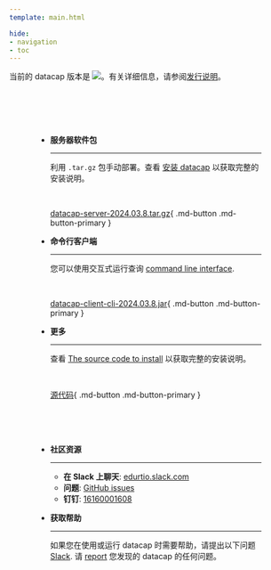 ```yaml
---
template: main.html

hide:
- navigation
- toc
---
```


<style>
.md-typeset h1 {
  text-align: center;
  font-weight: 1000;
}
</style>

<div class="font-center">
当前的 datacap 版本是 <img src="https://img.shields.io/github/v/release/EdurtIO/datacap.svg" />。有关详细信息，请参阅<a href="/release/latest.html">发行说明</a>。
</div>

<div class="grid cards" markdown style="margin-top: 30px; padding: 50px;">

- __服务器软件包__

    ---

    利用 `.tar.gz` 包手动部署。查看 [安装 datacap](reference/getStarted/install.md) 以获取完整的安装说明。

    <br />

    [datacap-server-2024.03.8.tar.gz](https://cdn.north.devlive.org/applications/datacap/latest/datacap-release.tar.gz){ .md-button .md-button-primary }

- __命令行客户端__

     ---
  
     您可以使用交互式运行查询 [command line interface](/reference/clients/cli.html).
     
     <br />
  
     [datacap-client-cli-2024.03.8.jar](https://repo1.maven.org/maven2/io/edurt/datacap/datacap-client-cli/2024.03.8/datacap-client-cli-2024.03.8.jar){ .md-button .md-button-primary }
  
- __更多__

    ---

    查看 [The source code to install](reference/getStarted/install.md#the-source-code-to-install) 以获取完整的安装说明。

    <br />

    [源代码](https://github.com/devlive-community/datacap){ .md-button .md-button-primary }

</div>

<div class="grid cards" markdown style="padding: 0 50px 30px 50px;">

- __社区资源__

    ---

    * **在 Slack 上聊天**: [edurtio.slack.com](https://edurtio.slack.com/archives/C02EU2YM2N8)
    * **问题**: [GitHub issues](https://github.com/devlive-community/datacap/issues)
    * **钉钉**: [16160001608]()

- __获取帮助__

    ---

    如果您在使用或运行 datacap 时需要帮助，请提出以下问题 [Slack](https://edurtio.slack.com/archives/C02EU2YM2N8). 请 [report](https://github.com/EdurtIO/datacap/issues/new/choose) 您发现的 datacap 的任何问题。

</div>
